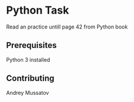 # Python Task

Read an practice untill page 42 from Python book


## Prerequisites

Python 3 installed


## Contributing 

Andrey Mussatov
